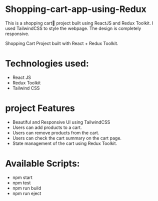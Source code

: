 # Shopping-cart-app-using-Redux

This is a shopping cart🛒 project built using ReactJS and Redux Toolkit. I used TailwindCSS to style the webpage. The design is completely responsive.

Shopping Cart Project built with React + Redux Toolkit.

# Technologies used:

- React JS
- Redux Toolkit
- Tailwind CSS

# project Features

- Beautiful and Responsive UI using TailwindCSS
- Users can add products to a cart.
- Users can remove products from the cart.
- Users can check the cart summary on the cart page.
- State management of the cart using Redux Toolkit.

# Available Scripts:

- npm start
- npm test
- npm run build
- npm run eject
